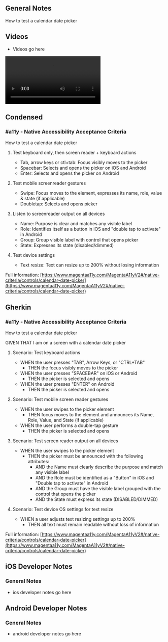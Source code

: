 ## General Notes

How to test a calendar date picker

## Videos

- Videos go here
<video controls>
  <source src="media/video/native/button/buttonIosVoiceover.webm" type="video/webm">
  Your browser does not support the video tag.
</video>

## Condensed

### #a11y - Native Accessibility Acceptance Criteria

How to test a calendar date picker

1. Test keyboard only, then screen reader + keyboard actions

   - Tab, arrow keys or ctl+tab: Focus visibly moves to the picker
   - Spacebar: Selects and opens the picker on iOS and Android
   - Enter: Selects and opens the picker on Android

2. Test mobile screenreader gestures

   - Swipe: Focus moves to the element, expresses its name, role, value & state (if applicable)
   - Doubletap: Selects and opens picker

3. Listen to screenreader output on all devices

   - Name: Purpose is clear and matches any visible label
   - Role: Identifies itself as a button in iOS and "double tap to activate" in Android
   - Group: Group visible label with control that opens picker
   - State: Expresses its state (disabled/dimmed)

4. Test device settings

   - Text resize: Text can resize up to 200% without losing information

Full information: [https://www.magentaa11y.com/MagentaA11yV2#/native-criteria/controls/calendar-date-picker](https://www.magentaa11y.com/MagentaA11yV2#/native-criteria/controls/calendar-date-picker)

## Gherkin

### #a11y - Native Accessibility Acceptance Criteria

How to test a calendar date picker

GIVEN THAT I am on a screen with a calendar date picker

1. Scenario: Test keyboard actions

   - WHEN the user presses "TAB", Arrow Keys, or "CTRL+TAB" 
      - THEN the focus visibly moves to the picker
   - WHEN the user presses "SPACEBAR" on iOS or Android 
      - THEN the picker is selected and opens 
   - WHEN the user presses "ENTER" on Android 
      - THEN the picker is selected and opens 

2. Scenario: Test mobile screen reader gestures

   - WHEN the user swipes to the picker element 
      - THEN focus moves to the element and announces its Name, Role, Value, and State (if applicable) 
   - WHEN the user performs a double-tap gesture 
      - THEN the picker is selected and opens 

3. Scenario: Test screen reader output on all devices

   - WHEN the user swipes to the picker element 
      - THEN the picker must be announced with the following attributes: 
         - AND the Name must clearly describe the purpose and match any visible label 
         - AND the Role must be identified as a "Button" in iOS and "Double tap to activate" in Android 
         - AND the Group must have the visible label grouped with the control that opens the picker 
         - AND the State must express its state (DISABLED/DIMMED) 

4. Scenario: Test device OS settings for text resize

   - WHEN a user adjusts text resizing settings up to 200% 
      - THEN all text must remain readable without loss of information 

Full information: [https://www.magentaa11y.com/MagentaA11yV2#/native-criteria/controls/calendar-date-picker](https://www.magentaa11y.com/MagentaA11yV2#/native-criteria/controls/calendar-date-picker)

## iOS Developer Notes
### General Notes
- ios developer notes go here

## Android Developer Notes
### General Notes
- android developer notes go here
